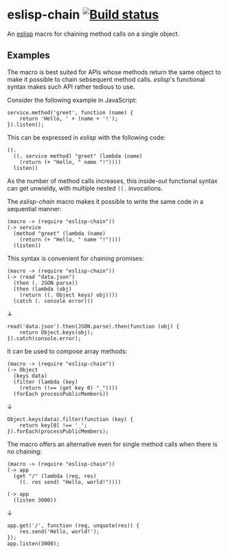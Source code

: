 # eslisp-chain [![Build status][travisimage]][travislink]

[travisimage]: https://travis-ci.org/stasm/eslisp-chain.png?branch=master
[travislink]: https://travis-ci.org/stasm/eslisp-chain

<!-- !test program
sed 's/(require "eslisp-chain")/(require ".\\/index")/' \
| ./node_modules/.bin/eslc \
| head -c -1
-->

An [eslisp][] macro for chaining method calls on a single object.

## Examples

The macro is best suited for APIs whose methods return the same 
object to make it possible to chain sebsequent method calls.  _eslisp_'s 
functional syntax makes such API rather tedious to use. 

Consider the following example in JavaScript:

<!-- !test out chain methods -->

    service.method('greet', function (name) {
        return 'Hello, ' + (name + '!');
    }).listen();

This can be expressed in _eslisp_ with the following code:

    ((. 
      ((. service method) "greet" (lambda (name)
        (return (+ "Hello, " name "!"))))
      listen))

As the number of method calls increases, this inside-out functional syntax can 
get unwieldy, with multiple nested `((.` invocations.

The _eslisp-chain_ macro makes it possible to write the same code in 
a sequential manner:

<!-- !test in chain methods -->

    (macro -> (require "eslisp-chain"))
    (-> service
      (method "greet" (lambda (name)
        (return (+ "Hello, " name "!"))))
      (listen))


This syntax is convenient for chaining promises:

<!-- !test in chain promises -->

    (macro -> (require "eslisp-chain"))
    (-> (read "data.json")
      (then (. JSON parse))
      (then (lambda (obj)
        (return ((. Object keys) obj))))
      (catch (. console error)))

↓

<!-- !test out chain promises -->

    read('data.json').then(JSON.parse).then(function (obj) {
        return Object.keys(obj);
    }).catch(console.error);


It can be used to compose array methods:

<!-- !test in chain array methods -->

    (macro -> (require "eslisp-chain"))
    (-> Object
      (keys data)
      (filter (lambda (key)
        (return (!== (get key 0) "_"))))
      (forEach processPublicMembers))

↓

<!-- !test out chain array methods -->

    Object.keys(data).filter(function (key) {
        return key[0] !== '_';
    }).forEach(processPublicMembers);


The macro offers an alternative even for single method calls when there is no 
chaining:

<!-- !test in single method accessor -->

    (macro -> (require "eslisp-chain"))
    (-> app
      (get "/" (lambda (req, res)
        ((. res send) "Hello, world!"))))

    (-> app
      (listen 3000))

↓

<!-- !test out single method accessor -->

    app.get('/', function (req, unquote(res)) {
        res.send('Hello, world!');
    });
    app.listen(3000);

[eslisp]: https://www.npmjs.com/package/eslisp
